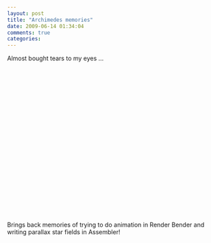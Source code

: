 ```yaml
---
layout: post
title: "Archimedes memories"
date: 2009-06-14 01:34:04
comments: true
categories:
---
```


Almost bought tears to my eyes ...

<object width="425" height="344"><param name="movie" value="http://www.youtube.com/v/cu7nAMLnFao&hl=en&fs=1&"></param><param name="allowFullScreen" value="true"></param><param name="allowscriptaccess" value="always"></param><embed src="http://www.youtube.com/v/cu7nAMLnFao&hl=en&fs=1&" type="application/x-shockwave-flash" allowscriptaccess="always" allowfullscreen="true" width="425" height="344"></embed></object>

Brings back memories of trying to do animation in Render Bender and writing parallax star fields in Assembler!
